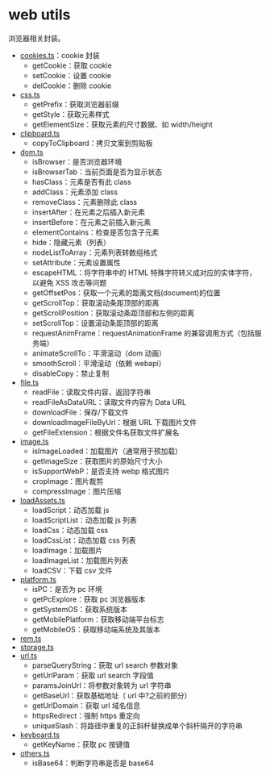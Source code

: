 # web utils

浏览器相关封装。

- [cookies.ts](./src/cookies.ts)：cookie 封装
  - getCookie：获取 cookie
  - setCookie：设置 cookie
  - delCookie：删除 cookie
- [css.ts](./src/css.ts)
  - getPrefix：获取浏览器前缀
  - getStyle：获取元素样式
  - getElementSize：获取元素的尺寸数据、如 width/height
- [clipboard.ts](./src/clipboard.ts)
  - copyToClipboard：拷贝文案到剪贴板
- [dom.ts](./src/dom.ts)
  - isBrowser：是否浏览器环境
  - isBrowserTab：当前页面是否为显示状态
  - hasClass：元素是否有此 class
  - addClass：元素添加 class
  - removeClass：元素删除此 class
  - insertAfter：在元素之后插入新元素
  - insertBefore：在元素之前插入新元素
  - elementContains：检查是否包含子元素
  - hide：隐藏元素（列表）
  - nodeListToArray：元素列表转数组格式
  - setAttribute：元素设置属性
  - escapeHTML：将字符串中的 HTML 特殊字符转义成对应的实体字符，以避免 XSS 攻击等问题
  - getOffsetPos：获取一个元素的距离文档(document)的位置
  - getScrollTop：获取滚动条距顶部的距离
  - getScrollPosition：获取滚动条距顶部和左侧的距离
  - setScrollTop：设置滚动条距顶部的距离
  - requestAnimFrame：requestAnimationFrame 的兼容调用方式（包括服务端）
  - animateScrollTo：平滑滚动（dom 动画）
  - smoothScroll：平滑滚动（依赖 webapi）
  - disableCopy：禁止复制
- [file.ts](./src/file.ts)
  - readFile：读取文件内容，返回字符串
  - readFileAsDataURL：读取文件内容为 Data URL
  - downloadFile：保存/下载文件
  - downloadImageFileByUrl：根据 URL 下载图片文件
  - getFileExtension：根据文件名获取文件扩展名
- [image.ts](./src/image.ts)
  - isImageLoaded：加载图片（通常用于预加载）
  - getImageSize：获取图片的原始尺寸大小
  - isSupportWebP：是否支持 webp 格式图片
  - cropImage：图片裁剪
  - compressImage：图片压缩
- [loadAssets.ts](./src/loadAssets.ts)
  - loadScript：动态加载 js
  - loadScriptList：动态加载 js 列表
  - loadCss：动态加载 css
  - loadCssList：动态加载 css 列表
  - loadImage：加载图片
  - loadImageList：加载图片列表
  - loadCSV：下载 csv 文件
- [platform.ts](./src/platform.ts)
  - isPC：是否为 pc 环境
  - getPcExplore：获取 pc 浏览器版本
  - getSystemOS：获取系统版本
  - getMobilePlatform：获取移动端平台标志
  - getMobileOS：获取移动端系统及其版本
- [rem.ts](./src/rem.ts)
- [storage.ts](./src/storage.ts)
- [url.ts](./src/url.ts)
  - parseQueryString：获取 url search 参数对象
  - getUrlParam：获取 url search 字段值
  - paramsJoinUrl：将参数对象转为 url 字符串
  - getBaseUrl：获取基础地址（ url 中?之前的部分）
  - getUrlDomain：获取 url 域名信息
  - httpsRedirect：强制 https 重定向
  - uniqueSlash：将路径中重复的正斜杆替换成单个斜杆隔开的字符串
- [keyboard.ts](./src/keyboard.ts)
  - getKeyName：获取 pc 按键值
- [others.ts](./src/others.ts)
  - isBase64：判断字符串是否是 base64
